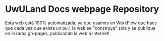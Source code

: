 # UwULand Docs webpage Repository

Esta web está 100% automatizada, ya que usamos un WorkFlow que hace que cada vez que exista un pull, la web se "construya" sola y se publique en la rama gh-pages, publicando la web a Internet!
